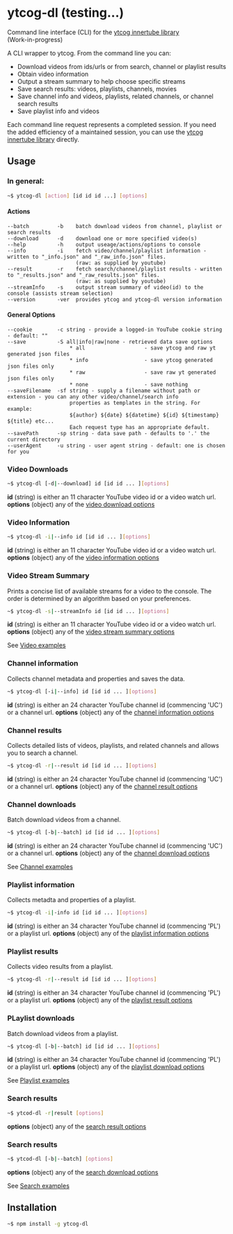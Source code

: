 # ytcog-dl (testing...)
Command line interface (CLI) for the [ytcog innertube library](https://github.com/gatecrasher777/ytcog)  
(Work-in-progress)

A CLI wrapper to ytcog. From the command line you can:

* Download videos from ids/urls or from search, channel or playlist results
* Obtain video information
* Output a stream summary to help choose specific streams
* Save search results: videos, playlists, channels, movies
* Save channel info and videos, playlists, related channels, or channel search results
* Save playlist info and videos 

Each command line request represents a completed session. 
If you need the added efficiency of a maintained session, you can use the [ytcog innertube library](https://github.com/gatecrasher777/ytcog) directly.

## Usage

### In general:
```bash
~$ ytcog-dl [action] [id id id ...] [options]
```

#### Actions

    --batch         -b    batch download videos from channel, playlist or search results
    --download      -d    download one or more specified video(s)
    --help          -h    output useage/actions/options to console
    --info          -i    fetch video/channel/playlist information - written to "_info.json" and "_raw_info.json" files.  
                          (raw: as supplied by youtube)
    --result        -r    fetch search/channel/playlist results - written to "_results.json" and "_raw_results.json" files.
                          (raw: as supplied by youtube)
    --streamInfo    -s    output stream summary of video(id) to the console (assists stream selection)
    --version       -ver  provides ytcog and ytcog-dl version information

#### General Options

    --cookie        -c string - provide a logged-in YouTube cookie string - default: ""   
    --save          -S all|info|raw|none - retrieved data save options 
                        * all                   - save ytcog and raw yt generated json files
                        * info                  - save ytcog generated json files only
                        * raw                   - save raw yt generated json files only
                        * none                  - save nothing  
    --saveFilename  -sf string - supply a filename without path or extension - you can any other video/channel/search info 
                        properties as templates in the string. For example:
                        ${author} ${date} ${datetime} ${id} ${timestamp} ${title} etc...
                        Each request type has an appropriate default.
    --savePath      -sp string - data save path - defaults to '.' the current directory 
    --userAgent     -u string - user agent string - default: one is chosen for you

### Video Downloads

```bash
~$ ytcog-dl [-d|--download] id [id id ... ][options]
```

__id__ (string) is either an 11 character YouTube video id or a video watch url.
__options__ (object) any of the [video download options](https://github.com/gatecrasher777/ytcog-dl/wiki/Video#download-options)  

### Video Information

```bash
~$ ytcog-dl -i|--info id [id id ... ][options]
```

__id__ (string) is either an 11 character YouTube video id or a video watch url.
__options__ (object) any of the [video information options](https://github.com/gatecrasher777/ytcog-dl/wiki/Video#information-options)
                        
### Video Stream Summary

Prints a concise list of available streams for a video to the console. The order is determined by an algorithm based on your preferences.

```bash
~$ ytcog-dl -s|--streamInfo id [id id ... ][options]
```

__id__ (string) is either an 11 character YouTube video id or a video watch url.
__options__ (object) any of the [video stream summary options](https://github.com/gatecrasher777/ytcog-dl/wiki/Video#stream-summary-options)

See [Video examples](https://github.com/gatecrasher777/ytcog-dl/wiki/Video#examples)

### Channel information

Collects channel metadata and properties and saves the data.

```bash
~$ ytcog-dl [-i|--info] id [id id ... ][options]
```

__id__ (string) is either an 24 character YouTube channel id  (commencing 'UC') or a channel url.
__options__ (object) any of the [channel information options](https://github.com/gatecrasher777/ytcog-dl/wiki/Channel#information-options)

### Channel results

Collects detailed lists of videos, playlists, and related channels and allows you to search a channel.  

```bash
~$ ytcog-dl -r|--result id [id id ... ][options]
```

__id__ (string) is either an 24 character YouTube channel id  (commencing 'UC') or a channel url.
__options__ (object) any of the [channel result options](https://github.com/gatecrasher777/ytcog-dl/wiki/Channel#result-options)
     
### Channel downloads

Batch download videos from a channel. 

```bash
~$ ytcog-dl [-b|--batch] id [id id ... ][options]
```

__id__ (string) is either an 24 character YouTube channel id  (commencing 'UC') or a channel url.
__options__ (object) any of the [channel download options](https://github.com/gatecrasher777/ytcog-dl/wiki/Channel#download-options)

See [Channel examples](https://github.com/gatecrasher777/ytcog-dl/wiki/Channel#examples)

### Playlist information

Collects metadta and properties of a playlist.

```bash
~$ ytcog-dl -i|-info id [id id ... ][options]
```

__id__ (string) is either an 34 character YouTube channel id  (commencing 'PL') or a playlist url.
__options__ (object) any of the [playlist information options](https://github.com/gatecrasher777/ytcog-dl/wiki/Playlist#information-options)

### Playlist results

Collects video results from a playlist.

```bash
~$ ytcog-dl -r|--result id [id id ... ][options]
```

__id__ (string) is either an 34 character YouTube channel id  (commencing 'PL') or a playlist url.
__options__ (object) any of the [playlist result options](https://github.com/gatecrasher777/ytcog-dl/wiki/Playlist#result-options)

### PLaylist downloads

Batch download videos from a playlist. 

```bash
~$ ytcog-dl [-b|--batch] id [id id ... ][options]
```

__id__ (string) is either an 34 character YouTube channel id  (commencing 'PL') or a playlist url.
__options__ (object) any of the [playlist download options](https://github.com/gatecrasher777/ytcog-dl/wiki/Playlist#download-options)

See [Playlist examples](https://github.com/gatecrasher777/ytcog-dl/wiki/Search#examples)

### Search results

```bash
~$ ytcod-dl -r|result [options]
```
__options__ (object) any of the [search result options](https://github.com/gatecrasher777/ytcog-dl/wiki/Search#result-options)

### Search results

```bash
~$ ytcod-dl [-b|--batch] [options]
```
__options__ (object) any of the [search download options](https://github.com/gatecrasher777/ytcog-dl/wiki/Search#download-options)

See [Search examples](https://github.com/gatecrasher777/ytcog-dl/wiki/Search#examples)

## Installation

```bash
~$ npm install -g ytcog-dl
```
